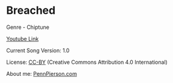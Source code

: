 # Breached
Genre - Chiptune

[Youtube Link](https://www.youtube.com/watch?v=gFYrli90XFg&list=PLye9mcKwe2zy3KW8uK_3F7HVMjJjdqSqU&index=15)

Current Song Version: 1.0

License: [CC-BY](http://creativecommons.org/licenses/by/4.0/) (Creative Commons Attribution 4.0 International)

About me: [PennPierson.com](http://pennpierson.com/)